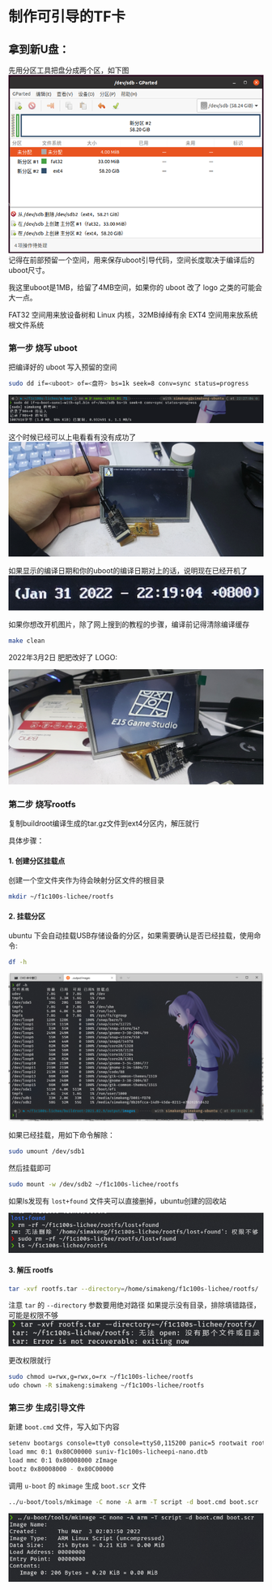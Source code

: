 # 制作可引导的TF卡

##  拿到新U盘：

先用分区工具把盘分成两个区，如下图
![](imgs/491e917617664832a4279c3da995fd40.png)
记得在前部预留一个空间，用来保存uboot引导代码，空间长度取决于编译后的uboot尺寸。

我这里uboot是1MB，给留了4MB空间，如果你的 uboot 改了 logo 之类的可能会大一点。

FAT32 空间用来放设备树和 Linux 内核，32MB绰绰有余
EXT4 空间用来放系统根文件系统


### 第一步 烧写 uboot

把编译好的 uboot 写入预留的空间

```bash
sudo dd if=<uboot> of=<盘符> bs=1k seek=8 conv=sync status=progress
```

![](imgs/2d790eb6a9ee493381013d0ecbd92620.png)

这个时候已经可以上电看看有没有成功了
![](imgs/76b614593eed4e83a476299c3d4d3a12.png)

如果显示的编译日期和你的uboot的编译日期对上的话，说明现在已经开机了
![](imgs/d1005c405e394e46bfc26b739e3c05b2.png)

如果你想改开机图片，除了网上搜到的教程的步骤，编译前记得清除编译缓存

```bash
make clean
```

2022年3月2日 肥肥改好了 LOGO:

![](imgs/becc5b98323c464fbbc92b1d4e0c5f14.png)

### 第二步 烧写rootfs

复制buildroot编译生成的tar.gz文件到ext4分区内，解压就行

具体步骤：
#### 1. 创建分区挂载点

创建一个空文件夹作为待会映射分区文件的根目录
```bash
mkdir ~/f1c100s-lichee/rootfs
```

#### 2. 挂载分区
ubuntu 下会自动挂载USB存储设备的分区，如果需要确认是否已经挂载，使用命令:
```bash
df -h
```
![](imgs/8f4e55fae2ca4c87b08924b52fe30af8.png)

如果已经挂载，用如下命令解除：
```bash
sudo umount /dev/sdb1
```

然后挂载即可
```bash 
sudo mount -w /dev/sdb2 ~/f1c100s-lichee/rootfs
```
如果ls发现有 `lost+found` 文件夹可以直接删掉，ubuntu创建的回收站

![](imgs/d769676abf18496a9845421c33d58e76.png)

#### 3. 解压 rootfs

```bash
tar -xvf rootfs.tar --directory=/home/simakeng/f1c100s-lichee/rootfs/
```
注意 `tar` 的 `--directory` 参数要用绝对路径
如果提示没有目录，排除填错路径，可能是权限不够
![](imgs/925925315e4f4d989810390e6f026f64.png)

更改权限就行
```bash
sudo chmod u=rwx,g=rwx,o=rx ~/f1c100s-lichee/rootfs
udo chown -R simakeng:simakeng ~/f1c100s-lichee/rootfs
```

### 第三步 生成引导文件

新建 `boot.cmd` 文件，写入如下内容

```bash
setenv bootargs console=tty0 console=ttyS0,115200 panic=5 rootwait root=/dev/mmcblk0p2 rw
load mmc 0:1 0x80C00000 suniv-f1c100s-licheepi-nano.dtb
load mmc 0:1 0x80008000 zImage
bootz 0x80008000 - 0x80C00000
```

调用 `u-boot` 的 `mkimage` 生成 `boot.scr` 文件

```bash
../u-boot/tools/mkimage -C none -A arm -T script -d boot.cmd boot.scr
```

![](imgs/6981e125f6654a2f8ae309696229374d.png)
